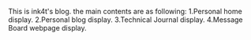 This is ink4t's blog.
the main contents are as following:
1.Personal home display.
2.Personal blog display.
3.Technical Journal display.
4.Message Board webpage display.
